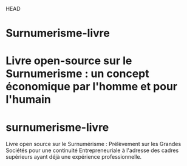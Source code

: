 HEAD
# Surnumerisme-livre
Livre open-source sur le Surnumerisme : un concept économique par l'homme et pour l'humain 
=======
# surnumerisme-livre
Livre open source sur le Surnumérisme : Prélèvement sur les  Grandes Sociétés pour une continuité Entrepreneuriale à l'adresse des cadres supérieurs ayant déjà une expérience professionnelle.
